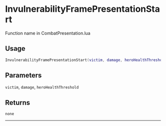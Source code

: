 # InvulnerabilityFramePresentationStart
Function name in CombatPresentation.lua
## Usage
```lua
InvulnerabilityFramePresentationStart(victim, damage, heroHealthThreshold)
```
## Parameters
`victim`, `damage`, `heroHealthThreshold`
## Returns
`none`

---
